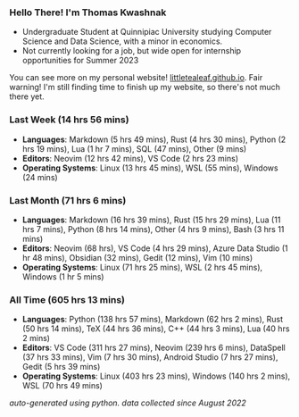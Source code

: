 
### Hello There! I'm Thomas Kwashnak

- Undergraduate Student at Quinnipiac University studying Computer Science and Data Science, with a minor in economics.
- Not currently looking for a job, but wide open for internship opportunities for Summer 2023

You can see more on my personal website! [littletealeaf.github.io](https://littletealeaf.github.io). Fair warning! I'm still finding time to finish up my website, so there's not much there yet.

### Last Week (14 hrs 56 mins)
- **Languages**: Markdown (5 hrs 49 mins), Rust (4 hrs 30 mins), Python (2 hrs 19 mins), Lua (1 hr 7 mins), SQL (47 mins), Other (9 mins)
- **Editors**: Neovim (12 hrs 42 mins), VS Code (2 hrs 23 mins)
- **Operating Systems**: Linux (13 hrs 45 mins), WSL (55 mins), Windows (24 mins)
    
### Last Month (71 hrs 6 mins)
- **Languages**: Markdown (16 hrs 39 mins), Rust (15 hrs 29 mins), Lua (11 hrs 7 mins), Python (8 hrs 14 mins), Other (4 hrs 9 mins), Bash (3 hrs 11 mins)
- **Editors**: Neovim (68 hrs), VS Code (4 hrs 29 mins), Azure Data Studio (1 hr 48 mins), Obsidian (32 mins), Gedit (12 mins), Vim (10 mins)
- **Operating Systems**: Linux (71 hrs 25 mins), WSL (2 hrs 45 mins), Windows (1 hr 5 mins)
    
### All Time (605 hrs 13 mins)
- **Languages**: Python (138 hrs 57 mins), Markdown (62 hrs 2 mins), Rust (50 hrs 14 mins), TeX (44 hrs 36 mins), C++ (44 hrs 3 mins), Lua (40 hrs 2 mins)
- **Editors**: VS Code (311 hrs 27 mins), Neovim (239 hrs 6 mins), DataSpell (37 hrs 33 mins), Vim (7 hrs 30 mins), Android Studio (7 hrs 27 mins), Gedit (5 hrs 39 mins)
- **Operating Systems**: Linux (403 hrs 23 mins), Windows (140 hrs 2 mins), WSL (70 hrs 49 mins)
    

*auto-generated using python. data collected since August 2022*
